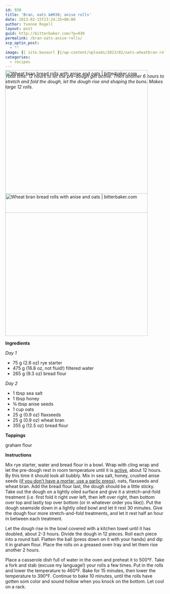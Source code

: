 ```yaml
---
id: 930
title: 'Bran, oats &#038; anise rolls'
date: 2013-02-15T23:24:25+00:00
author: Yvonne Rogell
layout: post
guid: http://bitterbaker.com/?p=930
permalink: /bran-oats-anise-rolls/
xcp_optin_post:
  - ""
image: {{ site.baseurl }}/wp-content/uploads/2013/02/oats-wheatbran-rolls-recipe-624x939.jpg
categories:
  - recipes
---
```

_Total time: 12 hours to let the pre-dough get active. Then another 6 hours to stretch and fold the dough, let the dough rise and shaping the buns. Makes large 12 rolls._

<p class="recipe-icon">
  <img class="pinthis recipe-icon alignright" style="margin-top: -75px;" title="Wheat bran bread rolls with anise and oats | bitterbaker.com" alt="Wheat bran bread rolls with anise and oats | bitterbaker.com" src="http://bitterbaker.com/images/oats-wheatbran-rolls-recipe-mini.jpg" width="450" />
</p>

<p class="">
  <img class="pinthis  alignright" style="margin-top: -75px;" title="Wheat bran bread rolls with anise and oats | bitterbaker.com" alt="Wheat bran bread rolls with anise and oats | bitterbaker.com" src="http://bitterbaker.com/images/oats-wheatbran-rolls-recipe.jpg" width="450" />
</p>

**Ingredients**
  
_Day 1_

  * 75 g (2.6 oz) rye starter
  * 475 g (16.8 oz, not fluid!) filtered water
  * 265 g (9.3 oz) bread flour

_Day 2_

  * 1 tbsp sea salt
  * 1 tbsp honey
  * ¾ tbsp anise seeds
  * 1 cup oats
  * 25 g (0.9 oz) flaxseeds
  * 25 g (0.9 oz) wheat bran
  * 355 g (12.5 oz) bread flour

**Toppings**
  
graham flour

**Instructions**
  
Mix rye starter, water and bread flour in a bowl. Wrap with cling wrap and let the pre-dough rest in room temperature until it is <a title="What an active pre-dough looks like" href="/what-an-active-pre-dough-looks-like/" target="_blank">active</a>, about 12 hours. By this time it should look all bubbly. Mix in sea salt, honey, crushed anise seeds (<a title="Someone stole my mortar. What do I use instead?" href="/someone-stole-my-mortar-what-do-i-use-instead/" target="_blank">if you don’t have a mortar, use a garlic press</a>), oats, flaxseeds and wheat bran. Add the bread flour last, the dough should be a little sticky. Take out the dough on a lightly oiled surface and give it a stretch-and-fold treatment (i.e. first fold it right over left, then left over right, then bottom over top and lastly top over bottom (or in whatever order you like)). Put the dough seamside down in a lightly oiled bowl and let it rest 30 minutes. Give the dough four more stretch-and-fold treatments, and let it rest half an hour in between each treatment.

Let the dough rise in the bowl covered with a kitchen towel until it has doubled, about 2-3 hours. Divide the dough in 12 pieces. Roll each piece into a round ball. Flatten the ball (press down on it with your hands) and dip it in graham flour. Place the rolls on a greased oven tray and let them rise another 2 hours.

Place a casserole dish full of water in the oven and preheat it to 500°F. Take a fork and stab (excuse my language!) your rolls a few times. Put in the rolls and lower the temperature to 460°F. Bake for 15 minutes, then lower the temperature to 390°F. Continue to bake 10 minutes, until the rolls have gotten som color and sound hollow when you knock on the bottom. Let cool on a rack.